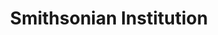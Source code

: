 ---
# This topic lives at
# https://digital.gov/topics/smithsonian-institution

slug: "smithsonian-institution"

# Topic Title
title: "Smithsonian Institution"

# description — keep it short and clear
summary: ""


# Weight
weight: 1

# For more information on managing topics,
# see https://github.com/GSA/digitalgov.gov/wiki
---